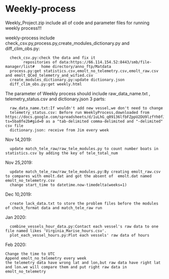 # Weekly-process

Weekly_Project.zip include all of code and parameter files for running weekly process!!!

weekly-process include check_csv.py,process.py,create_modules_dictionary.py and diff_clim_obs.py:

      check_csv.py:check the data and fix it
            repositories of data:https://66.114.154.52:8443/smb/file-manager/list#   home directory/anno_ftp/Matdata
      process.py:get statistics.csv,emolt_no_telemetry.csv,emolt_raw.csv and emolt_QCed_telemetry_and_wified.csv
      create_modules_dictionary.py:update dictionary.json
      diff_clim_obs.py:get weekly.html
The parameter of Weekly process should include raw_data_name.txt , telemetry_status.csv and dictionary.json 3 parts:
      
      raw_data_name.txt:If wouldn't add new vessel,we don't need to change
      telemetry_status.csv: Before run WeeklyProcess,downloaded from https://docs.google.com/spreadsheets/d/1uLhG_q09136lfbFZppU2DU9lzfYh0fJYsxDHUgMB1FM/edit?ts=5ba8fe2b#gid=0 as a "tab-delimited comma-delimited and "-delimited" csv file
      dictionary.json: receive from Jim every week
Nov 14,2019:

      update match_tele_raw/raw_tele_modules.py to count number boats in statistics.csv by adding the key of tele_total_num

Nov 25,2019:

      update match_tele_raw/raw_tele_modules.py:By creating emolt_raw.csv to compares with emolt.dat and got the absent of  emolt.dat named emolt_no_telemetry.csv
      change start_time to datetime.now-timedelta(weeks=1)
Dec 10,2019:

      create lack_data.txt to store the problem files before the modules of check_format data and match_tele_raw run

Jan 2020:

      combine_vessels_hour_data.py:Contact each vessel's raw data to one file named likes 'Virginia_Marise_hours.csv'.
      plot_each_vessel_hours.py:Plot each vessels' raw data of hours

Feb 2020:

    Change the time to UTC
    Append emolt_no_telemetry every week
    the telemetry data have wrong lat and lon,but raw data have right lat and lon.we will compare them and put right raw data in emolt_no_telemetry


